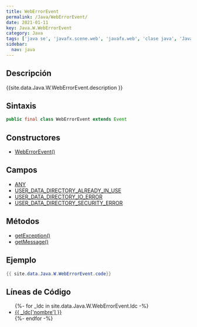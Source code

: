 ```yaml
---
title: WebErrorEvent
permalink: /Java/WebErrorEvent/
date: 2021-01-11
key: Java.W.WebErrorEvent
category: Java
tags: ['java se', 'javafx.scene.web', 'javafx.web', 'clase java', 'JavaFX 8.0']
sidebar: 
  nav: java
---
```


## Descripción
{{site.data.Java.W.WebErrorEvent.description }}

## Sintaxis
~~~java
public final class WebErrorEvent extends Event
~~~

## Constructores
* [WebErrorEvent()](/Java/WebErrorEvent/WebErrorEvent/)

## Campos
* [ANY](/Java/WebErrorEvent/ANY)
* [USER_DATA_DIRECTORY_ALREADY_IN_USE](/Java/WebErrorEvent/USER_DATA_DIRECTORY_ALREADY_IN_USE)
* [USER_DATA_DIRECTORY_IO_ERROR](/Java/WebErrorEvent/USER_DATA_DIRECTORY_IO_ERROR)
* [USER_DATA_DIRECTORY_SECURITY_ERROR](/Java/WebErrorEvent/USER_DATA_DIRECTORY_SECURITY_ERROR)

## Métodos
* [getException()](/Java/WebErrorEvent/getException)
* [getMessage()](/Java/WebErrorEvent/getMessage)

## Ejemplo
~~~java
{{ site.data.Java.W.WebErrorEvent.code}}
~~~

## Líneas de Código
<ul>
{%- for _ldc in site.data.Java.W.WebErrorEvent.ldc -%}
   <li>
       <a href="{{_ldc['url'] }}">{{ _ldc['nombre'] }}</a>
   </li>
{%- endfor -%}
</ul>
